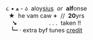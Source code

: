 <div style="text-align:center"><span style="font-size:12pt">૮ &bull; ﻌ - ა&nbsp; aloy<u>sius</u>&nbsp; <i>or</i>&nbsp; <b>alf</b>onse<br />
★&nbsp; he vam caw&nbsp;<b>+</b>&nbsp; //&nbsp; <b>20</b>yrs<br />
<b>➘</b>&nbsp;&nbsp;<img alt="" height="20" src="https://i.postimg.cc/6q5tgvQP/transgender-5-stripes-20-px.png" style="border-radius:1.5px; height:16px; margin-top:-3px; vertical-align:middle; width:20px" width="20" />&nbsp;<img alt="" height="20" src="https://i.postimg.cc/kXw1GRb5/omnisexual-5-stripes-20.png" style="border-radius:1.5px; height:16px; margin-top:-3px; vertical-align:middle; width:20px" width="20" />&nbsp;<img alt="" height="20" src="https://i.postimg.cc/RVhvTKy6/asexual-4-stripes-20-px.png" style="border-radius:1.5px; height:16px; margin-top:-3px; vertical-align:middle; width:20px" width="20" />&nbsp;&nbsp;. . .&nbsp; taken !!<br />
<b>╰┄</b>&nbsp;&middot; extra byf tunes <a href="https://www.quotev.com/kleenexbox">credit</a></span></div>
